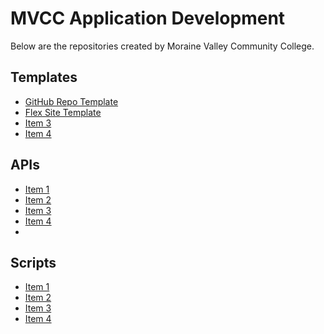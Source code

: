 # MVCC Application Development

Below are the repositories created by Moraine Valley Community College.

## Templates

* [GitHub Repo Template](https://github.com/mvccdev/github-repo-template/)
* [Flex Site Template](https://github.com/mvccdev/flex-site-template/)
* [Item 3]()
* [Item 4]()

## APIs

* [Item 1]()
* [Item 2]()
* [Item 3]()
* [Item 4]()
* 
## Scripts

* [Item 1]()
* [Item 2]()
* [Item 3]()
* [Item 4]()

